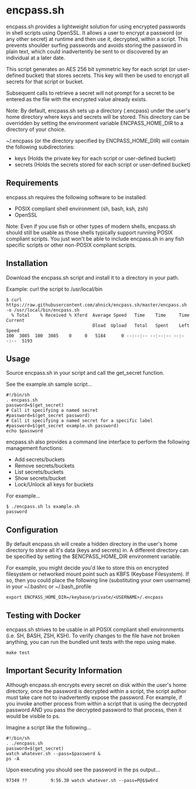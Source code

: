 # encpass.sh

encpass.sh provides a lightweight solution for using encrypted passwords in shell scripts using OpenSSL. It allows a user to encrypt a password (or any other secret) at runtime and then use it, decrypted, within a script. This prevents shoulder surfing passwords and avoids storing the password in plain text, which could inadvertently be sent to or discovered by an individual at a later date.

This script generates an AES 256 bit symmetric key for each script (or user-defined bucket) that stores secrets. This key will then be used to encrypt all secrets for that script or bucket.

Subsequent calls to retrieve a secret will not prompt for a secret to be entered as the file with the encrypted value already exists.

Note: By default, encpass.sh sets up a directory (.encpass) under the user's home directory where keys and secrets will be stored.  This directory can be overridden by setting the environment variable ENCPASS_HOME_DIR to a directory of your choice.

~/.encpass (or the directory specified by ENCPASS_HOME_DIR) will contain the following subdirectories:

* keys (Holds the private key for each script or user-defined bucket)
* secrets (Holds the secrets stored for each script or user-defined bucket)

## Requirements

encpass.sh requires the following software to be installed:

* POSIX compliant shell environment (sh, bash, ksh, zsh)
* OpenSSL

Note: Even if you use fish or other types of modern shells, encpass.sh should still be usable as those shells typically support running POSIX compliant scripts.  You just won't be able to include encpass.sh in any fish specific scripts or other non-POSIX compliant scripts.

## Installation

Download the encpass.sh script and install it to a directory in your path.

Example: curl the script to /usr/local/bin
```
$ curl https://raw.githubusercontent.com/ahnick/encpass.sh/master/encpass.sh -o /usr/local/bin/encpass.sh
  % Total    % Received % Xferd  Average Speed   Time    Time     Time  Current
                                 Dload  Upload   Total   Spent    Left  Speed
100  3085  100  3085    0     0   5184      0 --:--:-- --:--:-- --:--:--  5193
```

## Usage

Source encpass.sh in your script and call the get_secret function.

See the example.sh sample script...
```
#!/bin/sh
. encpass.sh
password=$(get_secret)
# Call it specifying a named secret
#password=$(get_secret password)
# Call it specifying a named secret for a specific label
#password=$(get_secret example.sh password)
echo $password
```

encpass.sh also provides a command line interface to perform the following management functions:
- Add secrets/buckets
- Remove secrets/buckets
- List secrets/buckets
- Show secrets/bucket
- Lock/Unlock all keys for buckets

For example...
```
$ ./encpass.sh ls example.sh
password
```

## Configuration
By default encpass.sh will create a hidden directory in the user's home directory to store all it's data (keys and secrets) in.  A different directory can be specified by setting the $ENCPASS_HOME_DIR environment variable.

For example, you might decide you'd like to store this on encrypted filesystem or networked mount point such as KBFS (Keybase Filesystem).  If so, then you could place the following line (substituting your own username) in your ~/.bashrc or ~/.bash_profile
```
export ENCPASS_HOME_DIR=/keybase/private/<USERNAME>/.encpass
```

## Testing with Docker
encpass.sh strives to be usable in all POSIX compliant shell environments (i.e. SH, BASH, ZSH, KSH).  To verify changes to the file have not broken anything, you can run the bundled unit tests with the repo using make. 
```
make test
```

## Important Security Information

Although encpass.sh encrypts every secret on disk within the user's home directory, once the password is decrypted within a script, the script author must take care not to inadvertently expose the password. For example, if you invoke another process from within a script that is using the decrypted password AND you pass the decrypted password to that process, then it would be visible to ps.

Imagine a script like the following...
```
#!/bin/sh
. ./encpass.sh
password=$(get_secret)
watch whatever.sh --pass=$password &
ps -A
```

Upon executing you should see the password in the ps output...
```
97349 ??         9:56.30 watch whatever.sh --pass=P@$$w0rd
```
